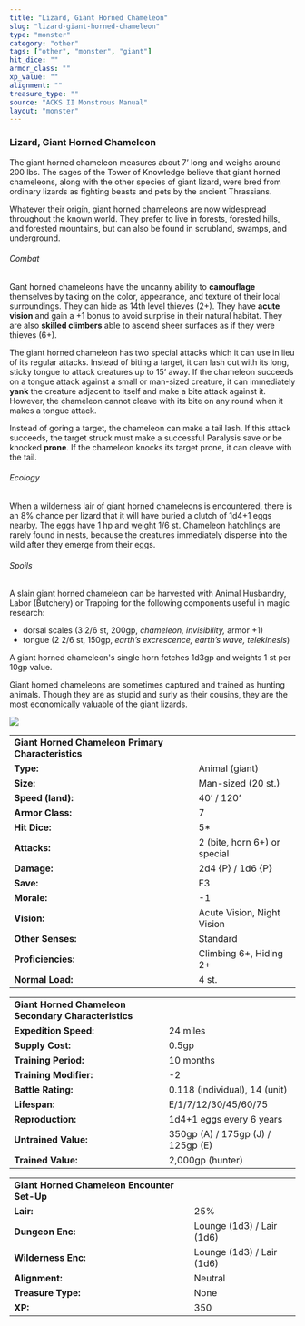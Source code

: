 ```yaml
---
title: "Lizard, Giant Horned Chameleon"
slug: "lizard-giant-horned-chameleon"
type: "monster"
category: "other"
tags: ["other", "monster", "giant"]
hit_dice: ""
armor_class: ""
xp_value: ""
alignment: ""
treasure_type: ""
source: "ACKS II Monstrous Manual"
layout: "monster"
---
```


### Lizard, Giant Horned Chameleon

The giant horned chameleon measures about 7’ long and weighs around 200 lbs. The sages of the Tower
of Knowledge believe that giant horned chameleons, along with the other species of giant lizard,
were bred from ordinary lizards as fighting beasts and pets by the ancient Thrassians.

Whatever their origin, giant horned chameleons are now widespread throughout the known world. They
prefer to live in forests, forested hills, and forested mountains, but can also be found in
scrubland, swamps, and underground.

###### Combat

Gant horned chameleons have the uncanny ability to **camouflage** themselves by taking on the
color, appearance, and texture of their local surroundings. They can hide as 14th level thieves
(2+). They have **acute vision** and gain a +1 bonus to avoid surprise in their natural habitat.
They are also **skilled climbers** able to ascend sheer surfaces as if they were thieves (6+).

The giant horned chameleon has two special attacks which it can use in lieu of its regular attacks.
Instead of biting a target, it can lash out with its long, sticky tongue to attack creatures up to
15’ away. If the chameleon succeeds on a tongue attack against a small or man-sized creature, it can
immediately **yank** the creature adjacent to itself and make a bite attack against it. However, the
chameleon cannot cleave with its bite on any round when it makes a tongue attack.

Instead of goring a target, the chameleon can make a tail lash. If this attack succeeds, the target
struck must make a successful Paralysis save or be knocked **prone**. If the chameleon knocks its
target prone, it can cleave with the tail.

###### Ecology

When a wilderness lair of giant horned chameleons is encountered, there is an 8% chance per lizard
that it will have buried a clutch of 1d4+1 eggs nearby. The eggs have 1 hp and weight 1/6 st.
Chameleon hatchlings are rarely found in nests, because the creatures immediately disperse into the
wild after they emerge from their eggs.

###### Spoils

A slain giant horned chameleon can be harvested with Animal Husbandry, Labor (Butchery) or Trapping
for the following components useful in magic research:

* dorsal scales (3 2/6 st, 200gp, *chameleon, invisibility,* armor +1)
* tongue (2 2/6 st, 150gp, *earth’s excrescence, earth’s wave, telekinesis*)

A giant horned chameleon's single horn fetches 1d3gp and weights 1 st per 10gp value.

Giant horned chameleons are sometimes captured and trained as hunting animals. Though they are as
stupid and surly as their cousins, they are the most economically valuable of the giant lizards.

![](data:image/png;base64...)

|  |  |
| --- | --- |
| **Giant Horned Chameleon Primary Characteristics** | |
| **Type:** | Animal (giant) |
| **Size:** | Man-sized (20 st.) |
| **Speed (land):** | 40’ / 120’ |
| **Armor Class:** | 7 |
| **Hit Dice:** | 5\* |
| **Attacks:** | 2 (bite, horn 6+) or special |
| **Damage:** | 2d4 {P} / 1d6 {P} |
| **Save:** | F3 |
| **Morale:** | -1 |
| **Vision:** | Acute Vision, Night Vision |
| **Other Senses:** | Standard |
| **Proficiencies:** | Climbing 6+, Hiding 2+ |
| **Normal Load:** | 4 st. |

|  |  |
| --- | --- |
| **Giant Horned Chameleon Secondary Characteristics** | |
| **Expedition Speed:** | 24 miles |
| **Supply Cost:** | 0.5gp |
| **Training Period:** | 10 months |
| **Training Modifier:** | -2 |
| **Battle Rating:** | 0.118 (individual), 14 (unit) |
| **Lifespan:** | E/1/7/12/30/45/60/75 |
| **Reproduction:** | 1d4+1 eggs every 6 years |
| **Untrained Value:** | 350gp (A) / 175gp (J) / 125gp (E) |
| **Trained Value:** | 2,000gp (hunter) |

|  |  |
| --- | --- |
| **Giant Horned Chameleon Encounter Set-Up** | |
| **Lair:** | 25% |
| **Dungeon Enc:** | Lounge (1d3) / Lair (1d6) |
| **Wilderness Enc:** | Lounge (1d3) / Lair (1d6) |
| **Alignment:** | Neutral |
| **Treasure Type:** | None |
| **XP:** | 350 |
